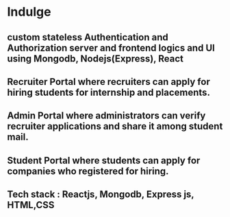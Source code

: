 # Indulge

## custom stateless Authentication and Authorization server and frontend logics and UI using Mongodb, Nodejs(Express), React
## Recruiter Portal where recruiters can apply for hiring students for internship and placements.
## Admin Portal where administrators can verify recruiter applications and share it among student mail.
## Student Portal where students can apply for companies who registered for hiring.
## Tech stack : Reactjs, Mongodb, Express js, HTML,CSS
